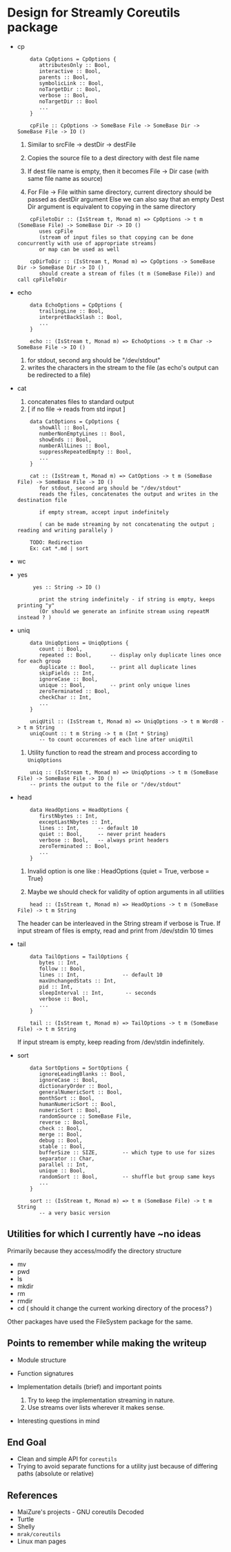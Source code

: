 # Design for Streamly Coreutils package

* cp

  ```
      data CpOptions = CpOptions {
         attributesOnly :: Bool,
         interactive :: Bool,
         parents :: Bool,
         symbolicLink :: Bool,
         noTargetDir :: Bool,
         verbose :: Bool,
         noTargetDir :: Bool
         ...
      }

      cpFile :: CpOptions -> SomeBase File -> SomeBase Dir -> SomeBase File -> IO ()

  ```

  1. Similar to srcFile -> destDir -> destFile
  2. Copies the source file to a dest directory with dest file name
  3. If dest file name is empty, then it becomes File -> Dir case (with same file name as source)

  4. For File -> File within same directory, current directory should be passed as destDir argument
   Else we can also say that an empty Dest Dir argument is equivalent to copying in the same directory

  ```
      cpFiletoDir :: (IsStream t, Monad m) => CpOptions -> t m (SomeBase File) -> SomeBase Dir -> IO ()
         uses cpFile
         (stream of input files so that copying can be done concurrently with use of appropriate streams)
         or map can be used as well

      cpDirToDir :: (IsStream t, Monad m) => CpOptions -> SomeBase Dir -> SomeBase Dir -> IO ()
         should create a stream of files (t m (SomeBase File)) and call cpFileToDir

  ```
* echo

  ```
      data EchoOptions = CpOptions {
         trailingLine :: Bool,
         interpretBackSlash :: Bool,
         ...
      }

      echo :: (IsStream t, Monad m) => EchoOptions -> t m Char -> SomeBase File -> IO ()

  ```

   1. for stdout, second arg should be "/dev/stdout"
   2. writes the characters in the stream to the file
   (as echo's output can be redirected to a file)

* cat
   1. concatenates files to standard output
   2. [ if no file -> reads from std input ]

  ```
      data CatOptions = CpOptions {
         showAll :: Bool,
         numberNonEmptyLines :: Bool,
         showEnds :: Bool,
         numberAllLines :: Bool,
         suppressRepeatedEmpty :: Bool,
         ...
      }

      cat :: (IsStream t, Monad m) => CatOptions -> t m (SomeBase File) -> SomeBase File -> IO ()
         for stdout, second arg should be "/dev/stdout"
         reads the files, concatenates the output and writes in the destination file

         if empty stream, accept input indefinitely

         ( can be made streaming by not concatenating the output ; reading and writing parallely )

      TODO: Redirection
      Ex: cat *.md | sort

  ```

* wc

* yes

  ```
       yes :: String -> IO ()

         print the string indefinitely - if string is empty, keeps printing "y"
         (Or should we generate an infinite stream using repeatM instead ? )

  ```

* uniq

  ```
      data UniqOptions = UniqOptions {
         count :: Bool,
         repeated :: Bool,      -- display only duplicate lines once for each group
         duplicate :: Bool,     -- print all duplicate lines
         skipFields :: Int,
         ignoreCase :: Bool,
         unique :: Bool,        -- print only unique lines
         zeroTerminated :: Bool,
         checkChar :: Int,
         ...
      }

      uniqUtil :: (IsStream t, Monad m) => UniqOptions -> t m Word8 -> t m String
      uniqCount :: t m String -> t m (Int * String)
         -- to count occurences of each line after uniqUtil

  ```
   1. Utility function to read the stream and process according to `UniqOptions`

  ```
      uniq :: (IsStream t, Monad m) => UniqOptions -> t m (SomeBase File) -> SomeBase File -> IO ()
      -- prints the output to the file or "/dev/stdout"

  ```
* head
  ```
      data HeadOptions = HeadOptions {
         firstNbytes :: Int,
         exceptLastNbytes :: Int,
         lines :: Int,      -- default 10
         quiet :: Bool,     -- never print headers
         verbose :: Bool,   -- always print headers
         zeroTerminated :: Bool,
         ...
      }

  ```

   1. Invalid option is one like :
   HeadOptions {quiet = True, verbose = True}

   2. Maybe we should check for validity of option arguments in
   all utilities

  ```
      head :: (IsStream t, Monad m) => HeadOptions -> t m (SomeBase File) -> t m String

  ```
   The header can be interleaved in the String stream if verbose is True.
   If input stream of files is empty, read and print from /dev/stdin 10 times

* tail
  ```
      data TailOptions = TailOptions {
         bytes :: Int,
         follow :: Bool,
         lines :: Int,              -- default 10
         maxUnchangedStats :: Int,
         pid :: Int,
         sleepInterval :: Int,       -- seconds
         verbose :: Bool,
         ...
      }

      tail :: (IsStream t, Monad m) => TailOptions -> t m (SomeBase File) -> t m String
  ```
   If input stream is empty, keep reading from /dev/stdin indefinitely.

* sort

  ```
      data SortOptions = SortOptions {
         ignoreLeadingBlanks :: Bool,
         ignoreCase :: Bool,
         dictionaryOrder :: Bool,
         generalNumericSort :: Bool,
         monthSort :: Bool,
         humanNumericSort :: Bool,
         numericSort :: Bool,
         randomSource :: SomeBase File,
         reverse :: Bool,
         check :: Bool,
         merge :: Bool,
         debug :: Bool,
         stable :: Bool,
         bufferSize :: SIZE,        -- which type to use for sizes
         separator :: Char,
         parallel :: Int,
         unique :: Bool,
         randomSort :: Bool,        -- shuffle but group same keys
         ...
      }

      sort :: (IsStream t, Monad m) => t m (SomeBase File) -> t m String
         -- a very basic version

  ```

## Utilities for which I currently have ~no ideas
Primarily because they access/modify the directory structure

* mv
* pwd
* ls
* mkdir
* rm
* rmdir
* cd ( should it change the current working directory of the process? )

Other packages have used the FileSystem package for the same.


## Points to remember while making the writeup

* Module structure
* Function signatures
* Implementation details (brief) and important points
  1. Try to keep the implementation streaming in nature.
  2. Use streams over lists wherever it makes sense.

* Interesting questions in mind


## End Goal

* Clean and simple API for `coreutils`
* Trying to avoid separate functions for a utility just because
  of differing paths (absolute or relative)

## References

* MaiZure's projects - GNU coreutils Decoded
* Turtle
* Shelly
* `mrak/coreutils`
* Linux man pages
